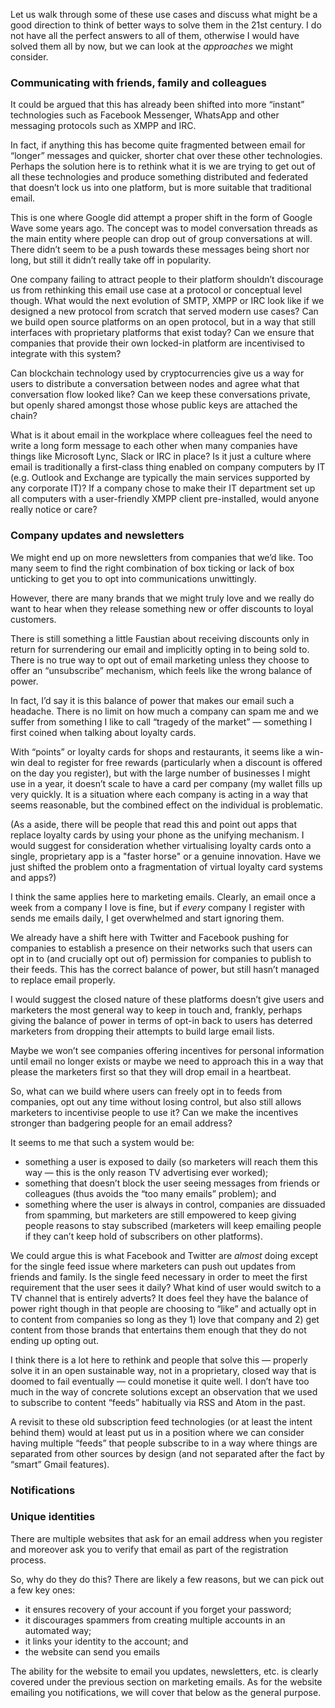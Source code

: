 Let us walk through some of these use cases and discuss what might be
a good direction to think of better ways to solve them in the 21st
century. I do not have all the perfect answers to all of them,
otherwise I would have solved them all by now, but we can look at the
_approaches_ we might consider.

### Communicating with friends, family and colleagues

It could be argued that this has already been shifted into more
“instant” technologies such as Facebook Messenger, WhatsApp and other
messaging protocols such as XMPP and IRC.

In fact, if anything this has become quite fragmented between email
for “longer” messages and quicker, shorter chat over these other
technologies. Perhaps the solution here is to rethink what it is we
are trying to get out of all these technologies and produce something
distributed and federated that doesn’t lock us into one platform, but
is more suitable that traditional email.

This is one where Google did attempt a proper shift in the form of
Google Wave some years ago. The concept was to model conversation
threads as the main entity where people can drop out of group
conversations at will. There didn’t seem to be a push towards these
messages being short nor long, but still it didn’t really take off in
popularity.

One company failing to attract people to their platform shouldn’t
discourage us from rethinking this email use case at a protocol or
conceptual level though. What would the next evolution of SMTP, XMPP
or IRC look like if we designed a new protocol from scratch that
served modern use cases? Can we build open source platforms on an open
protocol, but in a way that still interfaces with proprietary
platforms that exist today? Can we ensure that companies that provide
their own locked-in platform are incentivised to integrate with this
system?

Can blockchain technology used by cryptocurrencies give us a way for
users to distribute a conversation between nodes and agree what that
conversation flow looked like? Can we keep these conversations
private, but openly shared amongst those whose public keys are
attached the chain?

What is it about email in the workplace where colleagues feel the need
to write a long form message to each other when many companies have
things like Microsoft Lync, Slack or IRC in place? Is it just a
culture where email is traditionally a first-class thing enabled on
company computers by IT (e.g. Outlook and Exchange are typically the
main services supported by any corporate IT)? If a company chose to
make their IT department set up all computers with a user-friendly
XMPP client pre-installed, would anyone really notice or care?

### Company updates and newsletters

We might end up on more newsletters from companies that we’d like. Too
many seem to find the right combination of box ticking or lack of box
unticking to get you to opt into communications unwittingly.

However, there are many brands that we might truly love and we really
do want to hear when they release something new or offer discounts to
loyal customers.

There is still something a little Faustian about receiving discounts
only in return for surrendering our email and implicitly opting in to
being sold to. There is no true way to opt out of email marketing
unless they choose to offer an “unsubscribe” mechanism, which feels
like the wrong balance of power.

In fact, I’d say it is this balance of power that makes our email such
a headache. There is no limit on how much a company can spam me and we
suffer from something I like to call “tragedy of the market” —
something I first coined when talking about loyalty cards.

With “points” or loyalty cards for shops and restaurants, it seems
like a win-win deal to register for free rewards (particularly when a
discount is offered on the day you register), but with the large
number of businesses I might use in a year, it doesn’t scale to have a
card per company (my wallet fills up very quickly. It is a situation
where each company is acting in a way that seems reasonable, but the
combined effect on the individual is problematic.

(As a aside, there will be people that read this and point out apps
that replace loyalty cards by using your phone as the unifying
mechanism. I would suggest for consideration whether virtualising
loyalty cards onto a single, proprietary app is a "faster horse" or a
genuine innovation. Have we just shifted the problem onto a
fragmentation of virtual loyalty card systems and apps?)

I think the same applies here to marketing emails. Clearly, an email
once a week from a company I love is fine, but if _every_ company I
register with sends me emails daily, I get overwhelmed and start
ignoring them.

We already have a shift here with Twitter and Facebook pushing for
companies to establish a presence on their networks such that users
can opt in to (and crucially opt out of) permission for companies to
publish to their feeds. This has the correct balance of power, but
still hasn’t managed to replace email properly.

I would suggest the closed nature of these platforms doesn’t give
users and marketers the most general way to keep in touch and,
frankly, perhaps giving the balance of power in terms of opt-in back
to users has deterred marketers from dropping their attempts to build
large email lists.

Maybe we won’t see companies offering incentives for personal
information until email no longer exists or maybe we need to approach
this in a way that please the marketers first so that they will drop
email in a heartbeat.

So, what can we build where users can freely opt in to feeds from
companies, opt out any time without losing control, but also still
allows marketers to incentivise people to use it? Can we make the
incentives stronger than badgering people for an email address?

It seems to me that such a system would be:

* something a user is exposed to daily (so marketers will reach
  them this way — this is the only reason TV advertising ever worked);
* something that doesn’t block the user seeing messages from friends
  or colleagues (thus avoids the “too many emails” problem); and
* something where the user is always in control, companies are
  dissuaded from spamming, but marketers are still empowered to keep
  giving people reasons to stay subscribed (marketers will keep
  emailing people if they can’t keep hold of subscribers on other
  platforms).

We could argue this is what Facebook and Twitter are _almost_ doing
except for the single feed issue where marketers can push out updates
from friends and family. Is the single feed necessary in order to meet
the first requirement that the user sees it daily? What kind of user
would switch to a TV channel that is entirely adverts? It does feel
they have the balance of power right though in that people are
choosing to “like” and actually opt in to content from companies so
long as they 1) love that company and 2) get content from those brands
that entertains them enough that they do not ending up opting out.

I think there is a lot here to rethink and people that solve this —
properly solve it in an open sustainable way, not in a proprietary,
closed way that is doomed to fail eventually — could monetise it quite
well. I don’t have too much in the way of concrete solutions except an
observation that we used to subscribe to content “feeds” habitually
via RSS and Atom in the past.

A revisit to these old subscription feed technologies (or at least the
intent behind them) would at least put us in a position where we can
consider having multiple “feeds” that people subscribe to in a way
where things are separated from other sources by design (and not
separated after the fact by “smart” Gmail features).

### Notifications

### Unique identities

There are multiple websites that ask for an email address when you
register and moreover ask you to verify that email as part of the
registration process.

So, why do they do this? There are likely a few reasons, but we can
pick out a few key ones:

* it ensures recovery of your account if you forget your password;
* it discourages spammers from creating multiple accounts in an
  automated way;
* it links your identity to the account; and
* the website can send you emails

The ability for the website to email you updates, newsletters, etc. is
clearly covered under the previous section on marketing emails. As for
the website emailing you notifications, we will cover that below as
the general purpose.
